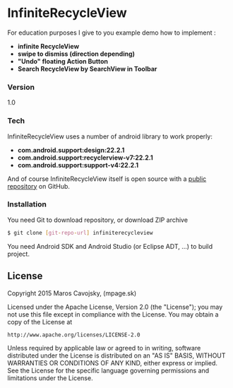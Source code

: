 # InfiniteRecycleView

For education purposes I give to you example demo how to implement :

  - **infinite RecycleView**
  - **swipe to dismiss (direction depending)**
  - **"Undo" floating Action Button**
  - **Search RecycleView by SearchView in Toolbar**
  
### Version
1.0

### Tech

InfiniteRecycleView uses a number of android library to work properly:
* **com.android.support:design:22.2.1**
* **com.android.support:recyclerview-v7:22.2.1**
* **com.android.support:support-v4:22.2.1**

And of course InfiniteRecycleView itself is open source with a [public repository](https://github.com/marosc/infiniteRecycleView) on GitHub.

### Installation
You need Git to download repository, or download ZIP archive

```sh
$ git clone [git-repo-url] infiniterecycleview
```

You need Android SDK and Android Studio (or Eclipse ADT, ...) to build project.

License
----

Copyright 2015 Maros Cavojsky, (mpage.sk)

Licensed under the Apache License, Version 2.0 (the "License");
you may not use this file except in compliance with the License.
You may obtain a copy of the License at

    http://www.apache.org/licenses/LICENSE-2.0

Unless required by applicable law or agreed to in writing, software
distributed under the License is distributed on an "AS IS" BASIS,
WITHOUT WARRANTIES OR CONDITIONS OF ANY KIND, either express or implied.
See the License for the specific language governing permissions and
limitations under the License.

